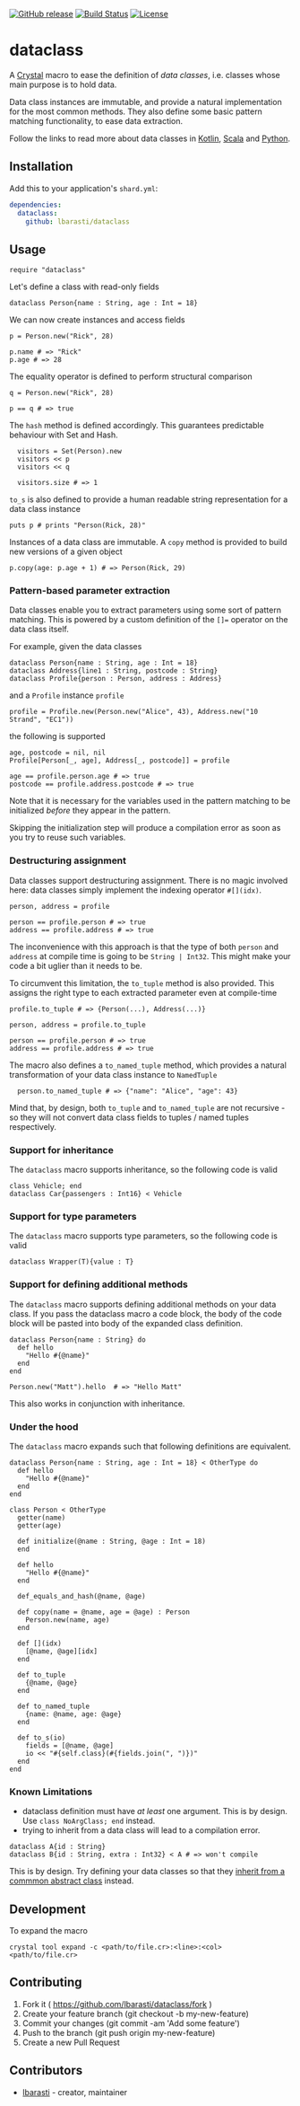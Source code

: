[![GitHub release](https://img.shields.io/github/release/lbarasti/dataclass.svg)](https://github.com/lbarasti/dataclass/releases)
[![Build Status](https://travis-ci.org/lbarasti/dataclass.svg?branch=master)](https://travis-ci.org/lbarasti/dataclass)
[![License](https://img.shields.io/badge/license-MIT-blue.svg)](https://opensource.org/licenses/MIT)


# dataclass

A [Crystal](http://crystal-lang.org/) macro to ease the definition of *data classes*, i.e. classes whose main purpose is to hold data.

Data class instances are immutable, and provide a natural implementation for the most common methods.
They also define some basic pattern matching functionality, to ease data extraction.

Follow the links to read more about data classes in [Kotlin](https://kotlinlang.org/docs/reference/data-classes.html), [Scala](https://docs.scala-lang.org/tour/case-classes.html) and [Python](https://docs.python.org/3/library/dataclasses.html).

## Installation

Add this to your application's `shard.yml`:

```yaml
dependencies:
  dataclass:
    github: lbarasti/dataclass
```

## Usage

```crystal
require "dataclass"
```

Let's define a class with read-only fields

```crystal
dataclass Person{name : String, age : Int = 18}
```

We can now create instances and access fields

```crystal
p = Person.new("Rick", 28)

p.name # => "Rick"
p.age # => 28
```

The equality operator is defined to perform structural comparison

```crystal
q = Person.new("Rick", 28)

p == q # => true
```

The `hash` method is defined accordingly. This guarantees predictable behaviour with Set and Hash.

```crystal
  visitors = Set(Person).new
  visitors << p
  visitors << q

  visitors.size # => 1
 ```

`to_s` is also defined to provide a human readable string representation for a data class instance

```crystal
puts p # prints "Person(Rick, 28)"
```

Instances of a data class are immutable. A `copy` method is provided to build new versions of a given object

```crystal
p.copy(age: p.age + 1) # => Person(Rick, 29)
```


### Pattern-based parameter extraction

Data classes enable you to extract parameters using some sort of pattern matching. This is powered by a custom definition of the `[]=` operator on the data class itself.

For example, given the data classes

```crystal
dataclass Person{name : String, age : Int = 18}
dataclass Address{line1 : String, postcode : String}
dataclass Profile{person : Person, address : Address}
```

and a `Profile` instance `profile`

```crystal
profile = Profile.new(Person.new("Alice", 43), Address.new("10 Strand", "EC1"))
```

the following is supported

```crystal
age, postcode = nil, nil
Profile[Person[_, age], Address[_, postcode]] = profile

age == profile.person.age # => true
postcode == profile.address.postcode # => true
```

Note that it is necessary for the variables used in the pattern matching to be initialized *before* they appear in the pattern.

Skipping the initialization step will produce a compilation error as soon as you try to reuse such variables.


### Destructuring assignment

Data classes support destructuring assignment. There is no magic involved here: data classes simply implement the indexing operator `#[](idx)`.

```crystal
person, address = profile

person == profile.person # => true
address == profile.address # => true
```

The inconvenience with this approach is that the type of both `person` and `address` at compile time is going to be `String | Int32`. This might make your code a bit uglier than it needs to be.

To circumvent this limitation, the `to_tuple` method is also provided. This assigns the right type to each extracted parameter even at compile-time

```crystal
profile.to_tuple # => {Person(...), Address(...)}

person, address = profile.to_tuple

person == profile.person # => true
address == profile.address # => true
```

The macro also defines a `to_named_tuple` method, which provides a natural transformation of your data class instance to `NamedTuple`

```crystal
  person.to_named_tuple # => {"name": "Alice", "age": 43}
```
Mind that, by design, both `to_tuple` and `to_named_tuple` are not recursive - so they will not convert data class fields to tuples / named tuples respectively.

### Support for inheritance

The `dataclass` macro supports inheritance, so the following code is valid

```crystal
class Vehicle; end
dataclass Car{passengers : Int16} < Vehicle
```

### Support for type parameters

The `dataclass` macro supports type parameters, so the following code is valid

```crystal
dataclass Wrapper(T){value : T}
```

### Support for defining additional methods

The `dataclass` macro supports defining additional methods on your data class. If you pass the dataclass macro a code block, the body of the code block will be pasted into body of the expanded class definition.

```crystal
dataclass Person{name : String} do
  def hello
    "Hello #{@name}"
  end
end

Person.new("Matt").hello  # => "Hello Matt"
```

This also works in conjunction with inheritance.

### Under the hood

The `dataclass` macro expands such that following definitions are equivalent.

```crystal
dataclass Person{name : String, age : Int = 18} < OtherType do
  def hello
    "Hello #{@name}"
  end
end
```

```crystal
class Person < OtherType
  getter(name)
  getter(age)

  def initialize(@name : String, @age : Int = 18)
  end

  def hello
    "Hello #{@name}"
  end

  def_equals_and_hash(@name, @age)

  def copy(name = @name, age = @age) : Person
    Person.new(name, age)
  end

  def [](idx)
    [@name, @age][idx]
  end

  def to_tuple
    {@name, @age}
  end

  def to_named_tuple
    {name: @name, age: @age}
  end

  def to_s(io)
    fields = [@name, @age]
    io << "#{self.class}(#{fields.join(", ")})"
  end
end
```

### Known Limitations

* dataclass definition must have *at least* one argument. This is by design. Use `class NoArgClass; end` instead.
* trying to inherit from a data class will lead to a compilation error.
```crystal
dataclass A{id : String}
dataclass B{id : String, extra : Int32} < A # => won't compile
```
This is by design. Try defining your data classes so that they [inherit from a commmon abstract class](https://stackoverflow.com/a/12706475) instead.

## Development

To expand the macro

```
crystal tool expand -c <path/to/file.cr>:<line>:<col> <path/to/file.cr>
```

## Contributing

1. Fork it ( https://github.com/lbarasti/dataclass/fork )
2. Create your feature branch (git checkout -b my-new-feature)
3. Commit your changes (git commit -am 'Add some feature')
4. Push to the branch (git push origin my-new-feature)
5. Create a new Pull Request

## Contributors

- [lbarasti](https://github.com/lbarasti) - creator, maintainer
